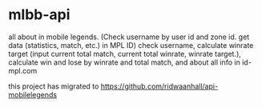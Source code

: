 # mlbb-api
all about in mobile legends. (Check username by user id and zone id. get data (statistics, match, etc.) in MPL ID)
check username, calculate winrate target (input current total match, current total winrate, winrate target.), calculate win and lose by winrate and total match, and about all info in id-mpl.com

this project has migrated to https://github.com/ridwaanhall/api-mobilelegends

